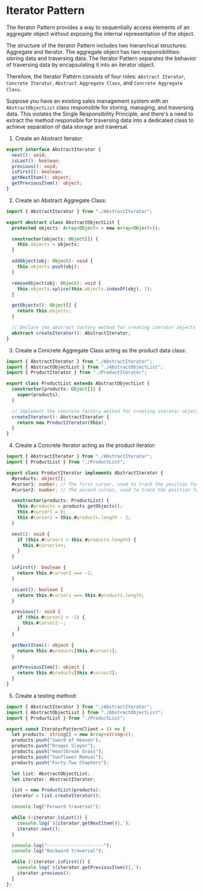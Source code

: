 # Iterator Pattern

The Iterator Pattern provides a way to sequentially access elements of an aggregate object without exposing the internal representation of the object.

The structure of the Iterator Pattern includes two hierarchical structures: Aggregate and Iterator. The aggregate object has two responsibilities: storing data and traversing data. The Iterator Pattern separates the behavior of traversing data by encapsulating it into an iterator object.

Therefore, the Iterator Pattern consists of four roles: `Abstract Iterator`, `Concrete Iterator`, `Abstract Aggregate Class`, and `Concrete Aggregate Class`.

Suppose you have an existing sales management system with an `AbstractObjectList` class responsible for storing, managing, and traversing data. This violates the Single Responsibility Principle, and there's a need to extract the method responsible for traversing data into a dedicated class to achieve separation of data storage and traversal.

1. Create an Abstract Iterator:

```typescript
export interface AbstractIterator {
  next(): void;
  isLast(): boolean;
  previous(): void;
  isFirst(): boolean;
  getNextItem(): object;
  getPreviousItem(): object;
}
```

2. Create an Abstract Aggregate Class:

```typescript
import { AbstractIterator } from "./AbstractIterator";

export abstract class AbstractObjectList {
  protected objects: Array<Object> = new Array<Object>();

  constructor(objects: Object[]) {
    this.objects = objects;
  }

  addObject(obj: Object): void {
    this.objects.push(obj);
  }

  removeObject(obj: Object): void {
    this.objects.splice(this.objects.indexOf(obj), 1);
  }

  getObjects(): Object[] {
    return this.objects;
  }

  // Declare the abstract factory method for creating iterator objects
  abstract createIterator(): AbstractIterator;
}
```

3. Create a Concrete Aggregate Class acting as the product data class:

```typescript
import { AbstractIterator } from "./AbstractIterator";
import { AbstractObjectList } from "./AbstractObjectList";
import { ProductIterator } from "./ProductIterator";

export class ProductList extends AbstractObjectList {
  constructor(products: Object[]) {
    super(products);
  }

  // Implement the concrete factory method for creating iterator objects
  createIterator(): AbstractIterator {
    return new ProductIterator(this);
  }
}
```

4. Create a Concrete Iterator acting as the product iterator:

```typescript
import { AbstractIterator } from "./AbstractIterator";
import { ProductList } from "./ProductList";

export class ProductIterator implements AbstractIterator {
  #products: object[];
  #cursor1: number; // The first cursor, used to track the position for forward traversal
  #cursor2: number; // The second cursor, used to track the position for backward traversal

  constructor(products: ProductList) {
    this.#products = products.getObjects();
    this.#cursor1 = 0;
    this.#cursor2 = this.#products.length - 1;
  }

  next(): void {
    if (this.#cursor1 < this.#products.length) {
      this.#cursor1++;
    }
  }

  isFirst(): boolean {
    return this.#cursor2 === -1;
  }

  isLast(): boolean {
    return this.#cursor1 === this.#products.length;
  }

  previous(): void {
    if (this.#cursor2 > -1) {
      this.#cursor2--;
    }
  }

  getNextItem(): object {
    return this.#products[this.#cursor1];
  }

  getPreviousItem(): object {
    return this.#products[this.#cursor2];
  }
}
```

5. Create a testing method:

```typescript
import { AbstractIterator } from "./AbstractIterator";
import { AbstractObjectList } from "./AbstractObjectList";
import { ProductList } from "./ProductList";

export const IteratorPatternClient = () => {
  let products: string[] = new Array<string>();
  products.push("Sword of Heaven");
  products.push("Dragon Slayer");
  products.push("Heartbreak Grass");
  products.push("Sunflower Manual");
  products.push("Forty-Two Chapters");

  let list: AbstractObjectList;
  let iterator: AbstractIterator;

  list = new ProductList(products);
  iterator = list.createIterator();

  console.log("Forward traversal");

  while (!iterator.isLast()) {
    console.log(`${iterator.getNextItem()},`);
    iterator.next();
  }

  console.log("---------------------");
  console.log("Backward traversal");

  while (!iterator.isFirst()) {
    console.log(`${iterator.getPreviousItem()},`);
    iterator.previous();
  }
};
```
